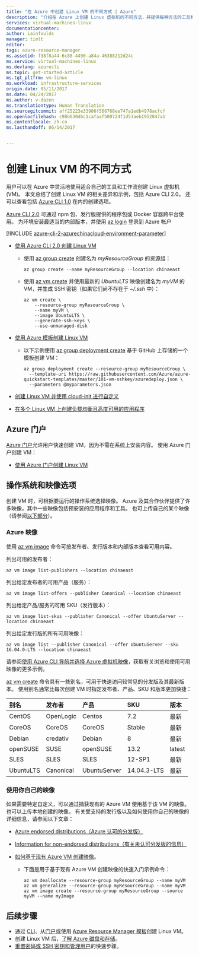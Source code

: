```yaml
---
title: "在 Azure 中创建 Linux VM 的不同方式 | Azure"
description: "介绍在 Azure 上创建 Linux 虚拟机的不同方法，并提供每种方法的工具和教程的链接。"
services: virtual-machines-linux
documentationcenter: 
author: iainfoulds
manager: timlt
editor: 
tags: azure-resource-manager
ms.assetid: f38f8a44-6c88-4490-a84a-46388212d24c
ms.service: virtual-machines-linux
ms.devlang: azurecli
ms.topic: get-started-article
ms.tgt_pltfrm: vm-linux
ms.workload: infrastructure-services
origin.date: 05/11/2017
ms.date: 04/24/2017
ms.author: v-dazen
ms.translationtype: Human Translation
ms.sourcegitcommit: aff25223e33986f566768ee747a1edb4978acfcf
ms.openlocfilehash: c98b630dbc1cafaaf500724f1d53aeb1952847a1
ms.contentlocale: zh-cn
ms.lasthandoff: 06/14/2017


---
```

# <a name="different-ways-to-create-a-linux-vm"></a>创建 Linux VM 的不同方式
用户可以在 Azure 中灵活地使用适合自己的工具和工作流创建 Linux 虚拟机 (VM)。 本文总结了创建 Linux VM 的相关差异和示例，包括 Azure CLI 2.0。 还可以查看包括 [Azure CLI 1.0](creation-choices-nodejs.md) 在内的创建选项。

[Azure CLI 2.0](https://docs.microsoft.com/cli/azure/install-az-cli2) 可通过 npm 包、发行版提供的程序包或 Docker 容器跨平台使用。 为环境安装最适当的内部版本，并使用 [az login](https://docs.microsoft.com/cli/azure/#login) 登录到 Azure 帐户

[!INCLUDE [azure-cli-2-azurechinacloud-environment-parameter](../../../includes/azure-cli-2-azurechinacloud-environment-parameter.md)]

* [使用 Azure CLI 2.0 创建 Linux VM](quick-create-cli.md)

    * 使用 [az group create](https://docs.microsoft.com/cli/azure/group#create) 创建名为 *myResourceGroup* 的资源组： 

        ```azurecli
        az group create --name myResourceGroup --location chinaeast
        ```

    * 使用 [az vm create](https://docs.microsoft.com/cli/azure/vm#create) 并使用最新的 *UbuntuLTS* 映像创建名为 *myVM* 的 VM，并生成 SSH 密钥（如果它们尚不存在于 *~/.ssh* 中）：

        ```azurecli
        az vm create \
            --resource-group myResourceGroup \
            --name myVM \
            --image UbuntuLTS \
            --generate-ssh-keys \
            --use-unmanaged-disk
        ```

* [使用 Azure 模板创建 Linux VM](create-ssh-secured-vm-from-template.md)

    * 以下示例使用 [az group deployment create](https://docs.microsoft.com/cli/azure/group/deployment#create) 基于 GitHub 上存储的一个模板创建 VM：

        ```azurecli
        az group deployment create --resource-group myResourceGroup \ 
          --template-uri https://raw.githubusercontent.com/Azure/azure-quickstart-templates/master/101-vm-sshkey/azuredeploy.json \
          --parameters @myparameters.json
        ```
* [创建 Linux VM 并使用 cloud-init 进行自定义](tutorial-automate-vm-deployment.md)

* [在多个 Linux VM 上创建负载均衡且高度可用的应用程序](tutorial-load-balancer.md)

## <a name="azure-portal"></a>Azure 门户
[Azure 门户](https://portal.azure.cn)允许用户快速创建 VM，因为不需在系统上安装内容。 使用 Azure 门户创建 VM：

* [使用 Azure 门户创建 Linux VM](quick-create-portal.md) 

## <a name="operating-system-and-image-choices"></a>操作系统和映像选项
创建 VM 时，可根据要运行的操作系统选择映像。 Azure 及其合作伙伴提供了许多映像，其中一些映像包括预安装的应用程序和工具。 也可上传自己的某个映像（请参阅[以下部分](#use-your-own-image)）。

### <a name="azure-images"></a>Azure 映像
使用 [az vm image](https://docs.microsoft.com/cli/azure/vm/image) 命令可按发布者、发行版本和内部版本查看可用内容。

列出可用的发布者：

```azurecli
az vm image list-publishers --location chinaeast
```

列出给定发布者的可用产品（服务）：

```azurecli
az vm image list-offers --publisher Canonical --location chinaeast
```

列出给定产品/服务的可用 SKU（发行版本）：

```azurecli
az vm image list-skus --publisher Canonical --offer UbuntuServer --location chinaeast
```

列出给定发行版的所有可用映像：

```azurecli
az vm image list --publisher Canonical --offer UbuntuServer --sku 16.04.0-LTS --location chinaeast
```

请参阅[使用 Azure CLI 导航并选择 Azure 虚拟机映像](cli-ps-findimage.md)，获取有关浏览和使用可用映像的更多示例。

[az vm create](https://docs.microsoft.com/cli/azure/vm#create) 命令具有一些别名，可用于快速访问较常见的分发版及其最新版本。 使用别名通常比每次创建 VM 时指定发布者、产品、SKU 和版本更加快捷：

| 别名 | 发布者 | 产品 | SKU | 版本 |
|:--- |:--- |:--- |:--- |:--- |
| CentOS |OpenLogic |Centos |7.2 |最新 |
| CoreOS |CoreOS |CoreOS |Stable |最新 |
| Debian |credativ |Debian |8 |最新 |
| openSUSE |SUSE |openSUSE |13.2 |latest |
| SLES |SLES |SLES |12-SP1 |最新 |
| UbuntuLTS |Canonical |UbuntuServer |14.04.3-LTS |最新 |

### <a name="use-your-own-image"></a>使用你自己的映像
如果需要特定自定义，可以通过捕获现有的 Azure VM 使用基于该 VM 的映像。 也可以上传本地创建的映像。 有关受支持的发行版以及如何使用你自己的映像的详细信息，请参阅以下文章：

* [Azure endorsed distributions（Azure 认可的分发版）](endorsed-distros.md)
* [Information for non-endorsed distributions（有关未认可分发版的信息）](create-upload-generic.md)
* [如何基于现有 Azure VM 创建映像](tutorial-custom-images.md)。

    * 下面是用于基于现有 Azure VM 创建映像的快速入门示例命令：

        ```azurecli
        az vm deallocate --resource-group myResourceGroup --name myVM
        az vm generalize --resource-group myResourceGroup --name myVM
        az vm image create --resource-group myResourceGroup --source myVM --name myImage
        ```

## <a name="next-steps"></a>后续步骤
* 通过 [CLI](quick-create-cli.md)、从[门户](quick-create-portal.md)或使用 [Azure Resource Manager 模板](../windows/cli-deploy-templates.md)创建 Linux VM。
* 创建 Linux VM 后，[了解 Azure 磁盘和存储](tutorial-manage-disks.md)。
* [重置密码或 SSH 密钥和管理用户](using-vmaccess-extension.md)的快速步骤。

